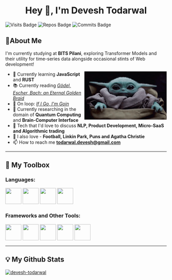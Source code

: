 <h1 align="center">Hey 👋, I'm Devesh Todarwal</h1>

![Visits Badge](https://badges.pufler.dev/visits/devesh-todarwal/devesh-todarwal?color=lightblue&style=for-the-badge)
![Repos Badge](https://badges.pufler.dev/repos/devesh-todarwal?color=blanchedalmond&style=for-the-badge)
![Commits Badge](https://badges.pufler.dev/commits/monthly/devesh-todarwal?color=lightpink&style=for-the-badge)

## 🐼About Me
I'm currently studying at **BITS Pilani**, exploring Transformer Models and their utility for time-series data alongside occasional stints of Web development!
<br/>

<img align="right" height="150" src="yoda.gif">

- 🌱 Currently learning **JavaScript** and **RUST**
- 📚 Currently reading [*Gödel, Escher, Bach: an Eternal Golden Braid*](https://www.theatlantic.com/magazine/archive/2013/11/the-man-who-would-teach-machines-to-think/309529/)
- 🎵 On loop: *[If I Go, I'm Goin](https://music.youtube.com/watch?v=BKc4I_cK0JU&feature=share)*
- 🧠 Currently researching in the domain of **Quantum Computing** and **Brain-Computer Interface**
- 💬 Tech that I'd love to discuss **NLP, Product Development, Micro-SaaS and Algorithmic trading**
- 🧶 I also love - **Football, Linkin Park, Puns and Agatha Christie**
- 📫 How to reach me **todarwal.devesh@gmail.com**
***
## 🧰 My Toolbox

### Languages:

<img src="https://cdn.worldvectorlogo.com/logos/python-5.svg" alt="" width="50" height="50"> <img src="https://cdn.worldvectorlogo.com/logos/c.svg" height="50" width="50"> <img src="https://upload.wikimedia.org/wikipedia/commons/2/21/Matlab_Logo.png" alt="" width="50" height="50"> <img src="https://cdn.worldvectorlogo.com/logos/rust.svg" alt="" width="50" height="50">  


### Frameworks and Other Tools:

<img src="https://cdn.worldvectorlogo.com/logos/aws-2.svg" height="50" width="50"> <img src="https://cdn.worldvectorlogo.com/logos/tensorflow-2.svg" height="50" width="50"> <img src="https://cdn.worldvectorlogo.com/logos/figma-1.svg" height="50" width="50"> <img src="https://upload.wikimedia.org/wikipedia/commons/c/c9/Keras_Logo.jpg" height="50" width="50"> <img src="https://www.vectorlogo.zone/logos/pocoo_flask/pocoo_flask-icon.svg" height="50" width="50"> 

***
## 💡 My Github Stats
<a href="https://github.com/anuraghazra/github-readme-stats">
  <img align="center" src="https://github-readme-stats.vercel.app/api?username=devesh-todarwal&show_icons=true&locale=en&theme=tokyonight" alt="devesh-todarwal" />
</a>